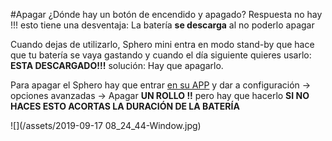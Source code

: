 #Apagar
¿Dónde hay un botón de encendido y apagado? Respuesta no hay !!! esto tiene una desventaja: La batería **se descarga** al no poderlo apagar

Cuando dejas de utilizarlo, Sphero mini entra en modo stand-by que hace que tu batería se vaya gastando y cuando el día siguiente quieres usarlo: **ESTA DESCARGADO!!!** solución: Hay que apagarlo. 

Para apagar el Sphero hay que entrar [en su APP](https://play.google.com/store/apps/details?id=com.sphero.spheromini&gl=ES) y dar a configuración -> opciones avanzadas -> Apagar **UN ROLLO !!** pero hay que hacerlo **SI NO HACES ESTO ACORTAS LA DURACIÓN DE LA BATERÍA**

![](/assets/2019-09-17 08_24_44-Window.jpg)

